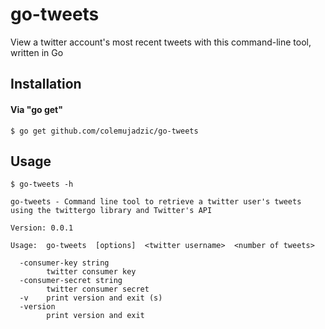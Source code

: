 # go-tweets
View a twitter account's most recent tweets with this command-line tool, written in Go

## Installation

#### Via "go get"

```console
$ go get github.com/colemujadzic/go-tweets
```

## Usage

```console
$ go-tweets -h

go-tweets - Command line tool to retrieve a twitter user's tweets using the twittergo library and Twitter's API

Version: 0.0.1

Usage:  go-tweets  [options]  <twitter username>  <number of tweets>

  -consumer-key string
        twitter consumer key
  -consumer-secret string
        twitter consumer secret
  -v    print version and exit (s)
  -version
        print version and exit
```

